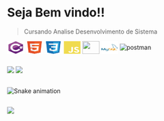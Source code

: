 # Seja Bem vindo!!
> Cursando Analise Desenvolvimento de Sistema 
<div> 
 <img align="center" alt="Rafa-Csharp" height="30" width="40" src="https://raw.githubusercontent.com/devicons/devicon/master/icons/csharp/csharp-original.svg">
 <img align="center" alt="Rafa-HTML" height="30" width="40" src="https://raw.githubusercontent.com/devicons/devicon/master/icons/html5/html5-original.svg">
 <img align="center" alt="Rafa-CSS" height="30" width="40" src="https://raw.githubusercontent.com/devicons/devicon/master/icons/css3/css3-original.svg">
 <img align="center" alt="Rafa-Js" height="30" width="40" src="https://raw.githubusercontent.com/devicons/devicon/master/icons/javascript/javascript-plain.svg">
 <img align="center" height="30" width="40" src="https://www.vectorlogo.zone/logos/git-scm/git-scm-icon.svg"/>
 <img align="center" height="30" width="40" src="https://raw.githubusercontent.com/devicons/devicon/master/icons/mysql/mysql-original-wordmark.svg" alt="mysql"/>
 <img align="center" height="30" width="40" src="https://www.vectorlogo.zone/logos/getpostman/getpostman-icon.svg" alt="postman"/>
 </div>
 
 ##
 <div>
  <img height="150em" src="https://github-readme-stats.vercel.app/api/top-langs/?username=j-igorsilva&layout=compact&langs_count=7&theme=dark"/>
  <img height="150em" src="https://github-readme-stats.vercel.app/api?username=j-igorsilva&show_icons=true&theme=dark&include_all_commits=true&count_private=false"/>
</div>

##
![Snake animation](https://github.com/J-IgorSilva/J-IgorSilva/blob/output/github-contribution-grid-snake.svg)

##
<a href="https://www.linkedin.com/in/igor-m-silva/" target="_blank"><img src="https://img.shields.io/badge/-LinkedIn-%230077B5?style=for-the-badge&logo=linkedin&logoColor=white" target="_blank"></a> 






